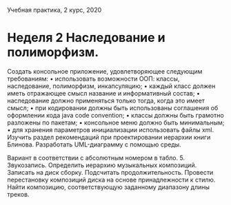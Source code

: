 Учебная практика, 2 курс, 2020

<h1>Неделя 2
Наследование и полиморфизм.</h1>

Создать консольное приложение, удовлетворяющее следующим требованиям:
• использовать возможности ООП: классы, наследование, полиморфизм, инкапсуляцию;
• каждый класс должен иметь отражающее смысл название и информативный состав;
• наследование должно применяться только тогда, когда это имеет смысл;
• при кодировании должны быть использованы соглашения об оформлении кода java code convention;
• классы должны быть грамотно разложены по пакетам;
• консольное меню должно быть минимальным;
• для хранения параметров инициализации использовать файлы xml.
<br>
Изучить раздел рекомендаций при проектировании иерархии книги Блинова.
Разработать UML-диаграмму с помощью среды.

Вариант в соответствии с абсолютным номером в табло.
5. Звукозапись. Определить иерархию музыкальных композиций. Записать на диск сборку. Подсчитать продолжительность. Провести перестановку композиций диска на основе принадлежности к стилю. Найти композицию, соответствующую заданному диапазону длины треков.
